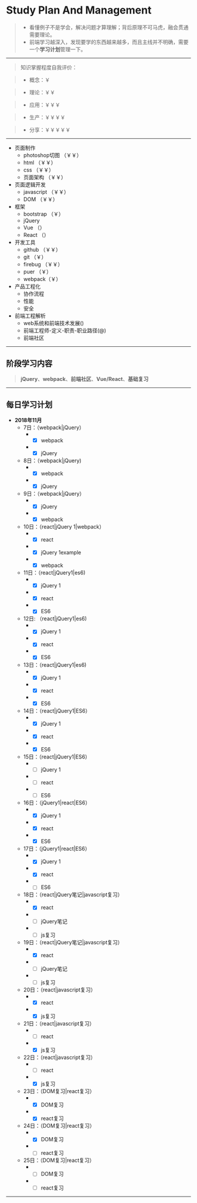 # Study Plan And Management
>* 看懂例子不是学会，解决问题才算理解；背后原理不可马虎，融会贯通需要理论。
>* 前端学习越深入，发现要学的东西越来越多，而且主线并不明确，需要一个**学习计划**管理一下。

---

> 知识掌握程度自我评价：

>* 概念：￥

>* 理论：￥￥

>* 应用：￥￥￥

>* 生产：￥￥￥￥

>* 分享：￥￥￥￥￥

---

* 页面制作 
  - photoshop切图 （￥￥）
  - html （￥￥）
  - css （￥￥）
  - 页面架构 （￥￥）
* 页面逻辑开发 
  - javascript （￥￥）
  - DOM （￥￥）
* 框架 
  - bootstrap （￥）
  - jQuery
  - Vue （）
  - React （）
* 开发工具 
  - github （￥￥）
  - git （￥）
  - firebug （￥￥）
  - puer （￥）
  - webpack（￥）
* 产品工程化
  - 协作流程
  - 性能
  - 安全
* 前端工程解析
  - web系统和前端技术发展()
  - 前端工程师-定义-职责-职业路径(@)
  - 前端社区

---

## 阶段学习内容

> **jQuery**、**webpack**、**前端社区**、**Vue/React**、**基础复习**

---

## 每日学习计划
* **2018年11月**
  * 7日：（webpack|jQuery）
    - - [x] webpack
    - - [x] jQuery
  * 8日：（webpack|jQuery)
    - - [x] webpack
    - - [x] jQuery
  * 9日：（webpack|jQuery）
    - - [x] jQuery
    - - [x] webpack
  * 10日：（react|jQuery 1|webpack）
    - - [x] react
    - - [x] jQuery 1example
    - - [x] webpack
  * 11日：（react|jQuery1|es6)
    - - [x] jQuery 1
    - - [x] react
    - - [x] ES6
  * 12日: （react|jQuery1|es6)
    - - [x] jQuery 1  
    - - [x] react  
    - - [x] ES6
  * 13日：（react|jQuery1|es6)
    - - [x] jQuery 1 
    - - [x] react
    - - [x] ES6
  * 14日：（react|jQuery1|ES6）
    - - [x] jQuery 1
    - - [x] react
    - - [x] ES6
  * 15日：（react|jQuery1|ES6）
    - - [ ] jQuery 1
    - - [ ] react
    - - [ ] ES6 
  * 16日：（jQuery1|react|ES6）
    - - [x] jQuery 1 
    - - [x] react
    - - [x] ES6
  * 17日：（jQuery1|react|ES6）
    - - [x] jQuery 1
    - - [x] react
    - - [ ] ES6
  * 18日：（react|jQuery笔记|javascript复习）
    - - [x] react
    - - [ ] jQuery笔记
    - - [ ] js复习
  * 19日：（react|jQuery笔记|javascript复习）
    - - [x] react
    - - [ ] jQuery笔记
    - - [ ] js复习
  * 20日：（react|javascript复习）
    - - [x] react
    - - [x] js复习
  * 21日：（react|javascript复习）
    - - [ ] react
    - - [x] js复习
  * 22日：（react|javascript复习）
    - - [ ] react
    - - [x] js复习
  * 23日：（DOM复习|react复习）
    - - [x] DOM复习
    - - [x] react复习
  * 24日：（DOM复习|react复习）
    - - [x] DOM复习
    - - [ ] react复习
  * 25日：（DOM复习|react复习）
    - - [ ] DOM复习
    - - [ ] react复习
---


